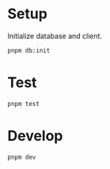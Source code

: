 
# Setup

Initialize database and client.

```bash
pnpm db:init
```

# Test

```bash
pnpm test 
```

# Develop

```bash
pnpm dev 
```